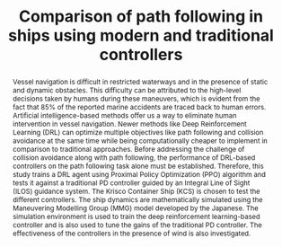 ---
layout: publication
sitemap: false
title: "Comparison of path following in ships using modern and traditional controllers"
authors: Sanjeev Kumar, R.S., Alam, M. S., Reddy, B., & Somayajula, A.S.
pdf: sanjeec2023.pdf
image: sanjeev2023.png
display: Proceedings of the Sixth International Conference in Ocean Engineering (ICOE2023)
year: 2023
doi: 10.48550/arXiv.2310.14940
# code: https://github.com/MarineAutonomy/Deep-Reinforcement-Learning-Based-Control-for-Ship-Navigation
abstract: "Vessel navigation is difficult in restricted waterways and in the presence of static and dynamic obstacles. This difficulty can be attributed to the high-level decisions taken by humans during these maneuvers, which is evident from the fact that 85% of the reported marine accidents are traced back to human errors. Artificial intelligence-based methods offer us a way to eliminate human intervention in vessel navigation. Newer methods like Deep Reinforcement Learning (DRL) can optimize multiple objectives like path following and collision avoidance at the same time while being computationally cheaper to implement in comparison to traditional approaches. Before addressing the challenge of collision avoidance along with path following, the performance of DRL-based controllers on the path following task alone must be established. Therefore, this study trains a DRL agent using Proximal Policy Optimization (PPO) algorithm and tests it against a traditional PD controller guided by an Integral Line of Sight (ILOS) guidance system. The Krisco Container Ship (KCS) is chosen to test the different controllers. The ship dynamics are mathematically simulated using the Maneuvering Modelling Group (MMG) model developed by the Japanese. The simulation environment is used to train the deep reinforcement learning-based controller and is also used to tune the gains of the traditional PD controller. The effectiveness of the controllers in the presence of wind is also investigated."
---